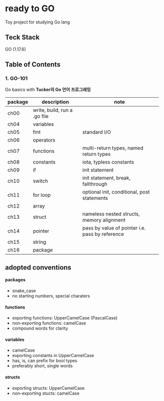 # ready to GO
Toy project for studying Go lang

## Teck Stack
GO (1.17.6)

## Table of Contents
### 1. GO-101
Go basics with **Tucker의 Go 언어 프로그래밍**  

|package|description|note|
|-------|-----------|---|
|ch00|write, build, run a .go file| |
|ch04|variables| |
|ch05|fmt|standard I/O|
|ch06|operators| |
|ch07|functions|multi-return types, named return types |
|ch08|constants|iota, typless constants |
|ch09|if|init statement|
|ch10|switch|init statement, break, fallthrough |
|ch11|for loop|optional init, conditional, post statements |
|ch12|array| |
|ch13|struct|nameless nested structs, memory alignment |
|ch14|pointer|pass by value of pointer i.e. pass by reference|
|ch15|string| |
|ch16|package|



## adopted conventions
#### packages
* snake_case
* no starting numbers, special charaters

#### functions
* exporting functions: UpperCamelCase (PascalCase)
* non-exporting functions: camelCase
* compound words for clarity

#### variables
* camelCase
* exporting constants in UpperCamelCase
* has, is, can prefix for bool types
* preferably short, single words

#### structs
* exporting structs: UpperCamelCase
* non-exporting stucts: camelCase